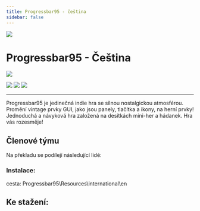 ```yaml
---
title: Progressbar95 - čeština
sidebar: false
---
```

<script setup lang="ts">
const people = {
  lead: [
    { name: "MikeCZ", role: "Vedení projektu"}
  ]
};
</script>

![](https://i.imgur.com/E3xDiHU.pn)

# Progressbar95 - Čeština

![](https://img.shields.io/badge/přeloženo-100%25-darkgreen)

![](https://img.shields.io/badge/herní%20klient-Steam-grey?style=for-the-badge
) ![](https://img.shields.io/badge/verze%20hry-aktuální-grey?style=for-the-badge
) ![](https://img.shields.io/badge/verze%20překladu-2024/02/22-grey?style=for-the-badge
)

------------
Progressbar95 je jedinečná indie hra se silnou nostalgickou atmosférou. Promění vintage prvky GUI, jako jsou panely, tlačítka a ikony, na herní prvky! Jednoduchá a návyková hra založená na desítkách mini-her a hádanek. Hra vás rozesměje!

## Členové týmu

Na překladu se podílejí následující lidé:

<PTeamMembers :members="people.lead" />

<PTeamMembers :members="people.l10n" />

<PTeamMembers :members="people.support" />

<PTeamMembers :members="people.partners" />

### Instalace:
cesta: Progressbar95\Resources\international\en <br />

## Ke stažení:















